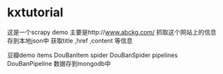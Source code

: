 # kxtutorial
这是一个scrapy demo
主要是http://www.abckg.com/ 抓取这个网站上的信息 存到本地json中 
获取title ,href ,content 等信息



豆瓣demo
items         DouBanItem
spider        DouBanSpider
pipelines     DouBanPipeline
数据存到mongodb中

